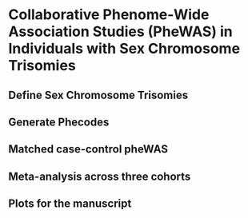 # Collaborative Phenome-Wide Association Studies (PheWAS) in Individuals with Sex Chromosome Trisomies

## Define Sex Chromosome Trisomies


## Generate Phecodes


## Matched case-control pheWAS


## Meta-analysis across three cohorts


## Plots for the manuscript

